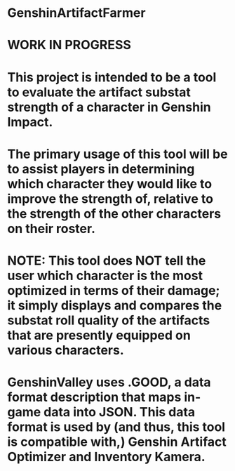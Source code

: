 # GenshinArtifactFarmer

# WORK IN PROGRESS

# This project is intended to be a tool to evaluate the artifact substat strength of a character in Genshin Impact.
# The primary usage of this tool will be to assist players in determining which character they would like to improve the strength of, relative to the strength of the other characters on their roster.

# NOTE: This tool does NOT tell the user which character is the most optimized in terms of their damage; it simply displays and compares the substat roll quality of the artifacts that are presently equipped on various characters.

# GenshinValley uses .GOOD, a data format description that maps in-game data into JSON. This data format is used by (and thus, this tool is compatible with,) Genshin Artifact Optimizer and Inventory Kamera.
